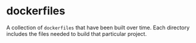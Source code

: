 # dockerfiles

A collection of `dockerfiles` that have been
built over time. Each directory includes the files
needed to build that particular project.

